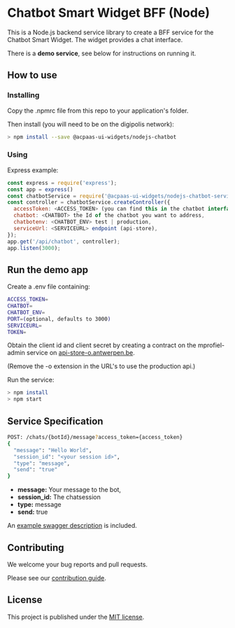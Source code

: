 # Chatbot Smart Widget BFF (Node)

This is a Node.js backend service library to create a BFF service for the Chatbot Smart Widget. The widget provides a chat interface.

There is a **demo service**, see below for instructions on running it.

## How to use

### Installing

Copy the .npmrc file from this repo to your application's folder.

Then install (you will need to be on the digipolis network):

```sh
> npm install --save @acpaas-ui-widgets/nodejs-chatbot
```

### Using

Express example:

```js
const express = require('express');
const app = express()
const chatbotService = require('@acpaas-ui-widgets/nodejs-chatbot-service');
const controller = chatbotService.createController({
  accessToken: <ACCESS_TOKEN> (you can find this in the chatbot interface under 'Instellingen'),
  chatbot: <CHATBOT> the Id of the chatbot you want to address,
  chatbotenv: <CHATBOT_ENV> test | production,
  serviceUrl: <SERVICEURL> endpoint (api-store),
});
app.get('/api/chatbot', controller);
app.listen(3000);
```

## Run the demo app

Create a .env file containing:

```sh
ACCESS_TOKEN=
CHATBOT=
CHATBOT_ENV=
PORT=(optional, defaults to 3000)
SERVICEURL=
TOKEN=
```

Obtain the client id and client secret by creating a contract on the mprofiel-admin service on [api-store-o.antwerpen.be](https://api-store-o.antwerpen.be).

(Remove the -o extension in the URL's to use the production api.)

Run the service:

```sh
> npm install
> npm start
```

## Service Specification

```sh
POST: /chats/{botId}/message?access_token={access_token}
{
  "message": "Hello World", 
  "session_id": "<your session id>",
  "type": "message",
  "send": "true"
}
```
- **message:** Your message to the bot,
- **session_id:** The chatsession
- **type:** message
- **send:** true

An [example swagger description](swagger.yml) is included.

## Contributing

We welcome your bug reports and pull requests.

Please see our [contribution guide](CONTRIBUTING.md).

## License

This project is published under the [MIT license](LICENSE.md).
